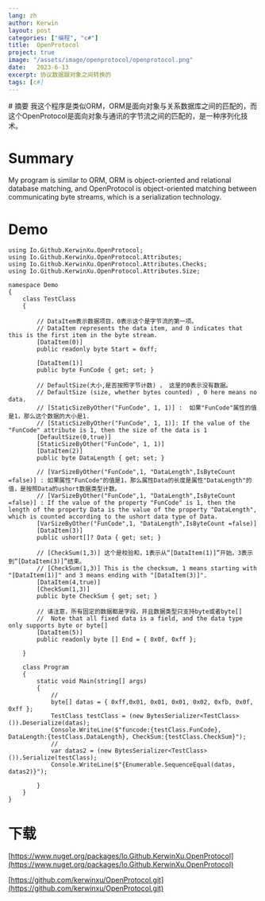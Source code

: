 ```yaml
---
lang: zh
author: Kerwin
layout: post
categories: ["编程", "c#"]
title:  OpenProtocol
project: true
image: "/assets/image/openprotocol/openprotocol.png"
date:   2023-6-13
excerpt: 协议数据跟对象之间转换的
tags: [c#]
---
```

﻿# 摘要
我这个程序是类似ORM，ORM是面向对象与关系数据库之间的匹配的，而这个OpenProtocol是面向对象与通讯的字节流之间的匹配的，是一种序列化技术。  
# Summary 
My program is similar to ORM, ORM is object-oriented and relational database matching, and OpenProtocol is object-oriented matching between communicating byte streams, which is a serialization technology.  

# Demo

```
using Io.Github.KerwinXu.OpenProtocol;
using Io.Github.KerwinXu.OpenProtocol.Attributes;
using Io.Github.KerwinXu.OpenProtocol.Attributes.Checks;
using Io.Github.KerwinXu.OpenProtocol.Attributes.Size;

namespace Demo
{
    class TestClass
    {
        
        // DataItem表示数据项目，0表示这个是字节流的第一项。
        // DataItem represents the data item, and 0 indicates that this is the first item in the byte stream.
        [DataItem(0)]  
        public readonly byte Start = 0xff;

        [DataItem(1)]
        public byte FunCode { get; set; }

        // DefaultSize(大小,是否按照字节计数) ， 这里的0表示没有数据。
        // DefaultSize (size, whether bytes counted) , 0 here means no data.
        // [StaticSizeByOther("FunCode", 1, 1)] :  如果"FunCode"属性的值是1，那么这个数据的大小是1.
        // [StaticSizeByOther("FunCode", 1, 1)]: If the value of the "FunCode" attribute is 1, then the size of the data is 1
        [DefaultSize(0,true)]
        [StaticSizeByOther("FunCode", 1, 1)]
        [DataItem(2)]
        public byte DataLength { get; set; }

        // [VarSizeByOther("FunCode",1, "DataLength",IsByteCount =false)] : 如果属性"FunCode"的值是1，那么属性Data的长度是属性"DataLength"的值，是按照Data的ushort数据类型计数。
        // [VarSizeByOther("FunCode",1, "DataLength",IsByteCount =false)] : If the value of the property "FunCode" is 1, then the length of the property Data is the value of the property "DataLength", which is counted according to the ushort data type of Data.
        [VarSizeByOther("FunCode",1, "DataLength",IsByteCount =false)]
        [DataItem(3)]
        public ushort[]? Data { get; set; }

        // [CheckSum(1,3)] 这个是校验和，1表示从“[DataItem(1)]”开始，3表示到“[DataItem(3)]”结束。
        // [CheckSum(1,3)] This is the checksum, 1 means starting with "[DataItem(1)]" and 3 means ending with "[DataItem(3)]".
        [DataItem(4,true)]
        [CheckSum(1,3)]
        public byte CheckSum { get; set; }

        // 请注意，所有固定的数据都是字段，并且数据类型只支持byte或者byte[]
        //  Note that all fixed data is a field, and the data type only supports byte or byte[]
        [DataItem(5)]
        public readonly byte [] End = { 0x0f, 0xff };

    }

    class Program
    {
        static void Main(string[] args)
        {
            // 
            byte[] datas = { 0xff,0x01, 0x01, 0x01, 0x02, 0xfb, 0x0f, 0xff };
            TestClass testClass = (new BytesSerializer<TestClass>()).Deserialize(datas);
            Console.WriteLine($"funcode:{testClass.FunCode}, DataLength:{testClass.DataLength}, CheckSum:{testClass.CheckSum}");
            //
            var datas2 = (new BytesSerializer<TestClass>()).Serialize(testClass);
            Console.WriteLine($"{Enumerable.SequenceEqual(datas, datas2)}");

        }
    }
}
```

# 下载

[https://www.nuget.org/packages/Io.Github.KerwinXu.OpenProtocol](https://www.nuget.org/packages/Io.Github.KerwinXu.OpenProtocol)  

[https://github.com/kerwinxu/OpenProtocol.git](https://github.com/kerwinxu/OpenProtocol.git)

